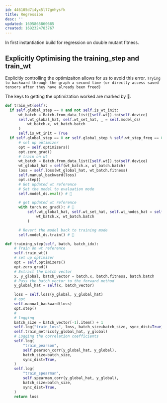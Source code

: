 ```yaml
---
id: 446105d7i4yx5l77gmhysfk
title: Regression
desc: ''
updated: 1695865860685
created: 1692324783767
---
```

In first instantiation build for regression on double mutant fitness.

## Explicitly Optimising the training_step and train_wt

Explicitly controlling the optimizaiton allows for us to avoid this error. `Trying to backward through the graph a second time (or directly access saved tensors after they have already been freed)`

The keys to getting the optimization worked are marked by 🔑.

```python
def train_wt(self):
  if self.global_step == 0 and not self.is_wt_init:
      wt_batch = Batch.from_data_list([self.wt]).to(self.device)
      self.wt_global_hat, self.wt_set_hat, _ = self.model_ds(
          wt_batch.x, wt_batch.batch
      )
      self.is_wt_init = True
  if self.global_step == 0 or self.global_step % self.wt_step_freq == 0:
      # set up optimizer
      opt = self.optimizers()
      opt.zero_grad()
      # train on wt
      wt_batch = Batch.from_data_list([self.wt]).to(self.device)
      wt_global_hat = self(wt_batch.x, wt_batch.batch)
      loss = self.loss(wt_global_hat, wt_batch.fitness)
      self.manual_backward(loss)
      opt.step()
      # Get updated wt reference
      # Set the model to evaluation mode
      self.model_ds.eval() # 🔑

      # get updated wt reference
      with torch.no_grad(): # 🔑
          self.wt_global_hat, self.wt_set_hat, self.wt_nodes_hat = self.model_ds(
              wt_batch.x, wt_batch.batch
          )

      # Revert the model back to training mode
      self.model_ds.train() # 🔑

def training_step(self, batch, batch_idx):
    # Train on wt reference
    self.train_wt()
    # set up optimizer
    opt = self.optimizers()
    opt.zero_grad()
    # Extract the batch vector
    x, y_global, batch_vector = batch.x, batch.fitness, batch.batch
    # Pass the batch vector to the forward method
    y_global_hat = self(x, batch_vector)

    loss = self.loss(y_global, y_global_hat)
    # opt
    self.manual_backward(loss)
    opt.step()
    #
    # logging
    batch_size = batch_vector[-1].item() + 1
    self.log("train_loss", loss, batch_size=batch_size, sync_dist=True)
    self.train_metrics(y_global_hat, y_global)
    # Logging the correlation coefficients
    self.log(
        "train_pearson",
        self.pearson_corr(y_global_hat, y_global),
        batch_size=batch_size,
        sync_dist=True,
    )
    self.log(
        "train_spearman",
        self.spearman_corr(y_global_hat, y_global),
        batch_size=batch_size,
        sync_dist=True,
    )
    return loss
```
